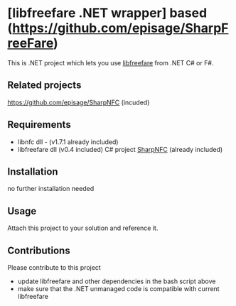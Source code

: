 [libfreefare .NET wrapper] based (https://github.com/episage/SharpFreeFare)
====================

This is .NET project which lets you use [libfreefare](https://github.com/nfc-tools/libfreefare) from .NET C# or F#.

Related projects
---------------------
https://github.com/episage/SharpNFC (incuded)

Requirements
---------------------

- libnfc dll - (v1.7.1 already included)
- libfreefare dll (v0.4 included)
 C# project [SharpNFC](https://github.com/episage/SharpNfc) (already included)

Installation
---------------------

no further installation needed 

Usage
---------------------

Attach this project to your solution and reference it.

Contributions
---------------------

Please contribute to this project

- update libfreefare and other dependencies in the bash script above
- make sure that the .NET unmanaged code is compatible with current libfreefare
